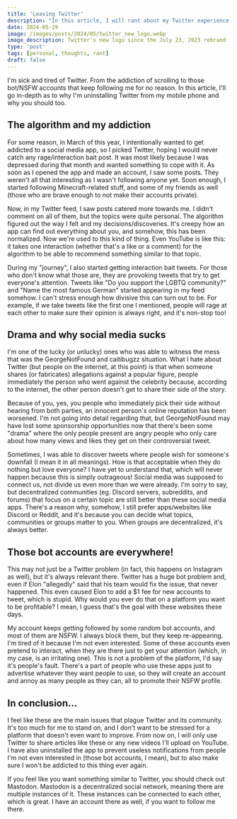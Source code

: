 ```yaml
---
title: 'Leaving Twitter'
description: "In this article, I will rant about my Twitter experience and why I'm \"leaving\" the app for good."
date: 2024-05-29
image: /images/posts/2024/05/twitter_new_logo.webp
image_description: Twitter's new logo since the July 23, 2023 rebrand
type: 'post'
tags: [personal, thoughts, rant]
draft: false
---
```


I'm sick and tired of Twitter. From the addiction of scrolling to those bot/NSFW accounts that keep following me for no reason. In this article, I'll go in-depth as to why I'm uninstalling Twitter from my mobile phone and why you should too.

## The algorithm and my addiction

For some reason, in March of this year, I intentionally wanted to get addicted to a social media app, so I picked Twitter, hoping I would never catch any rage/interaction bait post. It was most likely because I was depressed during that month and wanted something to cope with it. As soon as I opened the app and made an account, I saw some posts. They weren't all that interesting as I wasn't following anyone yet. Soon enough, I started following Minecraft-related stuff, and some of my friends as well (those who are brave enough to not make their accounts private).

Now, in my Twitter feed, I saw posts catered more towards me. I didn't comment on all of them, but the topics were quite personal. The algorithm figured out the way I felt and my decisions/discoveries. It's creepy how an app can find out everything about you, and somehow, this has been normalized. Now we're used to this kind of thing. Even YouTube is like this: it takes one interaction (whether that's a like or a comment) for the algorithm to be able to recommend something similar to that topic.

During my "journey", I also started getting interaction bait tweets. For those who don't know what those are, they are provoking tweets that try to get everyone's attention. Tweets like "Do you support the LGBTQ community?" and "Name the most famous German" started appearing in my feed somehow. I can't stress enough how divisive this can turn out to be. For example, if we take tweets like the first one I mentioned, people will rage at each other to make sure their opinion is always right, and it's non-stop too!

## Drama and why social media sucks

I'm one of the lucky (or unlucky) ones who was able to witness the mess that was the GeorgeNotFound and caitibugzz situation. What I hate about Twitter (but people on the internet, at this point) is that when someone shares (or fabricates) allegations against a popular figure, people immediately the person who went against the celebrity because, according to the internet, the other person doesn't get to share their side of the story.

Because of you, yes, you people who immediately pick their side without hearing from both parties, an innocent person's online reputation has been worsened. I'm not going into detail regarding that, but GeorgeNotFound may have lost some sponsorship opportunities now that there's been some "drama" where the only people present are angry people who only care about how many views and likes they get on their controversial tweet.

Sometimes, I was able to discover tweets where people wish for someone's downfall (I mean it in all meanings). How is that acceptable when they do nothing but love everyone? I have yet to understand that, which will never happen because this is simply outrageous! Social media was supposed to connect us, not divide us even more than we were already. I'm sorry to say, but decentralized communities (eg. Discord servers, subreddits, and forums) that focus on a certain topic are still better than these social media apps. There's a reason why, somehow, I still prefer apps/websites like Discord or Reddit, and it's because you can decide what topics, communities or groups matter to you. When groups are decentralized, it's always better.

## Those bot accounts are everywhere!

This may not just be a Twitter problem (in fact, this happens on Instagram as well), but it's always relevant there. Twitter has a huge bot problem and, even if Elon "allegedly" said that his team would fix the issue, that never happened. This even caused Elon to add a $1 fee for new accounts to tweet, which is stupid. Why would you ever do that on a platform you want to be profitable? I mean, I guess that's the goal with these websites these days.

My account keeps getting followed by some random bot accounts, and most of them are NSFW. I always block them, but they keep re-appearing. I'm tired of it because I'm not even interested. Some of these accounts even pretend to interact, when they are there just to get your attention (which, in my case, is an irritating one). This is not a problem of the platform, I'd say it's people's fault. There's a part of people who use these apps just to advertise whatever they want people to use, so they will create an account and annoy as many people as they can, all to promote their NSFW profile.

## In conclusion...

I feel like these are the main issues that plague Twitter and its community. It's too much for me to stand on, and I don't want to be stressed for a platform that doesn't even want to improve. From now on, I will only use Twitter to share articles like these or any new videos I'll upload on YouTube. I have also uninstalled the app to prevent useless notifications from people I'm not even interested in (those bot accounts, I mean), but to also make sure I won't be addicted to this thing ever again.

If you feel like you want something similar to Twitter, you should check out Mastodon. Mastodon is a decentralized social network, meaning there are multiple instances of it. These instances can be connected to each other, which is great. I have an account there as well, if you want to follow me there.